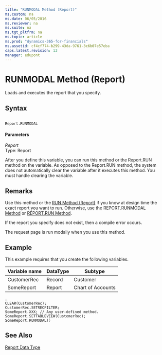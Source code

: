 ```yaml
---
title: "RUNMODAL Method (Report)"
ms.custom: na
ms.date: 06/05/2016
ms.reviewer: na
ms.suite: na
ms.tgt_pltfrm: na
ms.topic: article
ms.prod: "dynamics-365-for-financials"
ms.assetid: cf4cf774-b299-43da-9761-3c6b07e57eba
caps.latest.revision: 13
manager: edupont
---
```

# RUNMODAL Method (Report)
Loads and executes the report that you specify.  
  
## Syntax  
  
```  
  
Report.RUNMODAL  
```  
  
#### Parameters  
 *Report*  
 Type: Report  
  
 After you define this variable, you can run this method or the Report.RUN method on the variable. As opposed to the Report.RUN method, the system does not automatically clear the variable after it executes this method. You must handle clearing the variable.  
  
## Remarks  
 Use this method or the [RUN Method \(Report\)](devenv-RUN-Method-Report.md) if you know at design time the exact report you want to run. Otherwise, use the [REPORT.RUNMODAL Method](devenv-REPORT-RUNMODAL-Method.md) or [REPORT.RUN Method](devenv-REPORT-RUN-Method.md).  
  
 If the report you specify does not exist, then a compile error occurs.  
  
 The request page is run modally when you use this method.  
  
## Example  
 This example requires that you create the following variables.  
  
|Variable name|DataType|Subtype|  
|-------------------|--------------|-------------|  
|CustomerRec|Record|Customer|  
|SomeReport|Report|Chart of Accounts|  
  
```  
…  
CLEAR(CustomerRec);  
CustomerRec.SETRECFILTER;  
SomeReport.XXX; // Any user-defined method.  
SomeReport.SETTABLEVIEW(CustomerRec);  
SomeReport.RUNMODAL()  
```  
  
## See Also  
 [Report Data Type](Report-Data-Type.md)